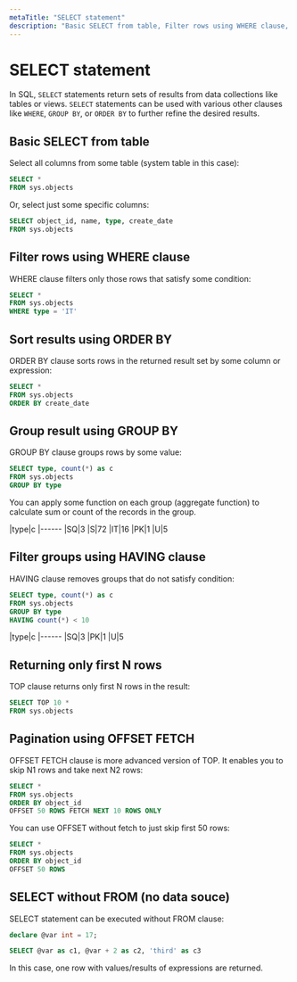 ```yaml
---
metaTitle: "SELECT statement"
description: "Basic SELECT from table, Filter rows using WHERE clause, Sort results using ORDER BY, Group result using GROUP BY, Filter groups using HAVING clause, Returning only first N rows, Pagination using OFFSET FETCH, SELECT without FROM (no data souce)"
---
```


# SELECT statement


In SQL, `SELECT` statements return sets of results from data collections like tables or views. `SELECT` statements can be used with various other clauses like `WHERE`, `GROUP BY`, or `ORDER BY` to further refine the desired results.



## Basic SELECT from table


Select all columns from some table (system table in this case):

```sql
SELECT *
FROM sys.objects

```

Or, select just some specific columns:

```sql
SELECT object_id, name, type, create_date
FROM sys.objects

```



## Filter rows using WHERE clause


WHERE clause filters only those rows that satisfy some condition:

```sql
SELECT *
FROM sys.objects
WHERE type = 'IT'

```



## Sort results using ORDER BY


ORDER BY clause sorts rows in the returned result set by some column or expression:

```sql
SELECT *
FROM sys.objects
ORDER BY create_date

```



## Group result using GROUP BY


GROUP BY clause groups rows by some value:

```sql
SELECT type, count(*) as c
FROM sys.objects
GROUP BY type

```

You can apply some function on each group (aggregate function) to calculate sum or count of the records in the group.

|type|c
|------
|SQ|3
|S|72
|IT|16
|PK|1
|U|5



## Filter groups using HAVING clause


HAVING clause removes groups that do not satisfy condition:

```sql
SELECT type, count(*) as c
FROM sys.objects
GROUP BY type
HAVING count(*) < 10

```

|type|c
|------
|SQ|3
|PK|1
|U|5



## Returning only first N rows


TOP clause returns only first N rows in the result:

```sql
SELECT TOP 10 *
FROM sys.objects

```



## Pagination using OFFSET FETCH


OFFSET FETCH clause is more advanced version of TOP. It enables you to skip N1 rows and take next N2 rows:

```sql
SELECT *
FROM sys.objects
ORDER BY object_id
OFFSET 50 ROWS FETCH NEXT 10 ROWS ONLY

```

You can use OFFSET without fetch to just skip first 50 rows:

```sql
SELECT *
FROM sys.objects
ORDER BY object_id
OFFSET 50 ROWS

```



## SELECT without FROM (no data souce)


SELECT statement can be executed without FROM clause:

```sql
declare @var int = 17;

SELECT @var as c1, @var + 2 as c2, 'third' as c3 

```

In this case, one row with values/results of expressions are returned.

